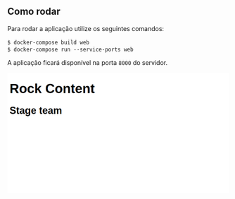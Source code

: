 ## Como rodar

Para rodar a aplicação utilize os seguintes comandos:

```
$ docker-compose build web
$ docker-compose run --service-ports web
```

A aplicação ficará disponível na porta `8000` do servidor.

![Imagem da aplicação](./img/website.png)

